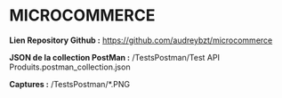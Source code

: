 # MICROCOMMERCE

**Lien Repository Github :** https://github.com/audreybzt/microcommerce

**JSON de la collection PostMan :** /TestsPostman/Test API Produits.postman_collection.json

**Captures :** /TestsPostman/*.PNG